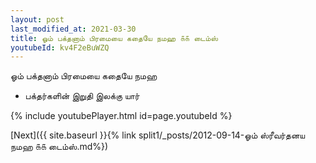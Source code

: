 ```yaml
---
layout: post
last_modified_at: 2021-03-30
title: ஓம் பக்தனாம் பிரமையை கதையே நமஹ ௧௧ டைம்ஸ்
youtubeId: kv4F2eBuWZQ
---
```

 
 
 ஓம் பக்தனாம் பிரமையை கதையே நமஹ  
 
 -  பக்தர்களின் இறுதி இலக்கு யார் 
 
  
 
  
 
 
 
 
 
 


{% include youtubePlayer.html id=page.youtubeId %}
 
[Next]({{ site.baseurl }}{% link  split1/_posts/2012-09-14-ஓம் ஸ்ரீவர்தனய நமஹ ௧௧ டைம்ஸ்.md%})
 
